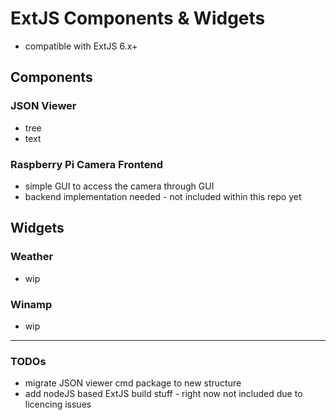 # ExtJS Components & Widgets

* compatible with ExtJS 6.x+

## Components

### JSON Viewer

* tree
* text

### Raspberry Pi Camera Frontend

* simple GUI to access the camera through GUI
* backend implementation needed - not included within this repo yet

## Widgets

### Weather

* wip

### Winamp

* wip

---

### TODOs

* migrate JSON viewer cmd package to new structure
* add nodeJS based ExtJS build stuff - right now not included due to licencing issues